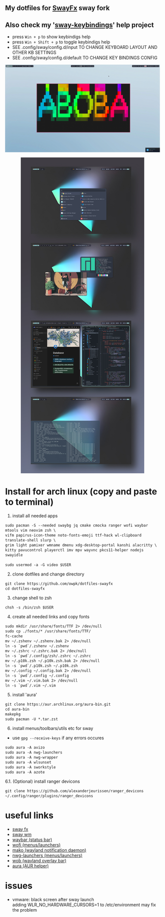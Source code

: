 ## My dotfiles for [SwayFx](https://github.com/WillPower3309/swayfx) sway fork  
## Also check my '[sway-keybindings](https://github.com/owpk/sway-keyhints)' help project  

- press ```Win + p``` to show keybindigs help
- press ```Win + Shift + p``` to toggle keybindigs help 
- SEE .config/sway/config.d/input TO CHANGE KEYBOARD LAYOUT AND OTHER KB SETTINGS
- SEE .config/sway/config.d/default TO CHANGE KEY BINDINGS CONFIG

<p align="center">
   <img src="https://github.com/owpk/dotfiles-swayfx/blob/main/docs/sc.gif"/>
</p>
<p align="center">
   <img src="https://github.com/owpk/dotfiles-swayfx/blob/main/docs/composed.jpg"/>
</p>

# Install for arch linux (copy and paste to terminal)

1. install all needed apps
```
sudo pacman -S --needed swaybg jq cmake cmocka ranger wofi waybar mtools vim neovim zsh \
vifm papirus-icon-theme noto-fonts-emoji ttf-hack wl-clipboard translate-shell slurp \
grim light pamixer wmname dmenu xdg-desktop-portal kanshi alacritty \
kitty pavucontrol playerctl imv mpv wayvnc pkcs11-helper nodejs swayidle

sudo usermod -a -G video $USER
```
2. clone dotfiles and change directory
```
git clone https://github.com/owpk/dotfiles-swayfx
cd dotfiles-swayfx
```
3. change shell to zsh
```
chsh -s /bin/zsh $USER
```
4. create all needed links and copy fonts
```
sudo mkdir /usr/share/fonts/TTF 2> /dev/null
sudo cp ./fonts/* /usr/share/fonts/TTF/
fc-cache
mv ~/.zshenv ~/.zshenv.bak 2> /dev/null
ln -s `pwd`/.zshenv ~/.zshenv
mv ~/.zshrc ~/.zshrc.bak 2> /dev/null
ln -s `pwd`/.config/zsh/.zshrc ~/.zshrc
mv ~/.p10k.zsh ~/.p10k.zsh.bak 2> /dev/null
ln -s `pwd`/.p10k.zsh ~/.p10k.zsh
mv ~/.config ~/.config.bak 2> /dev/null
ln -s `pwd`/.config ~/.config
mv ~/.vim ~/.vim.bak 2> /dev/null
ln -s `pwd`/.vim ~/.vim
```

5. install 'aura'

```
git clone https://aur.archlinux.org/aura-bin.git
cd aura-bin
makepkg
sudo pacman -U *.tar.zst
```

6. install menus/toolbars/utils etc for sway
 - use ```gpg --receive-keys``` if any errors occures
```
sudo aura -A avizo
sudo aura -A nwg-launchers
sudo aura -A nwg-wrapper
sudo aura -A wlsunset
sudo aura -A sworkstyle
sudo aura -A azote
```

6.1. (Optional) install ranger devicons
```
git clone https://github.com/alexanderjeurissen/ranger_devicons ~/.config/ranger/plugins/ranger_devicons
```

# useful links
- [sway fx](https://github.com/WillPower3309/swayfx)
- [sway wm](https://github.com/swaywm/sway)
- [waybar (status bar)](https://github.com/Alexays/Waybar)
- [wofi (menus/launchers)](https://hg.sr.ht/~scoopta/wofi)
- [mako (wayland notification daemon)](https://github.com/emersion/mako)
- [nwg-launchers (menus/launchers)](https://github.com/nwg-piotr/nwg-launchers)
- [wob (wayland overlay bar)](https://github.com/francma/wob)
- [aura (AUR helper)](https://github.com/fosskers/aura)

# issues

- vmware: black screen after sway launch   
	adding WLR_NO_HARDWARE_CURSORS=1 to /etc/environment may fix the problem

